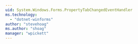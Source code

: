 ```yaml
---
uid: System.Windows.Forms.PropertyTabChangedEventHandler
ms.technology: 
  - "dotnet-winforms"
author: "stevehoag"
ms.author: "shoag"
manager: "wpickett"
---
```

